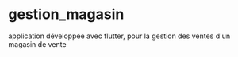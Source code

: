 # gestion_magasin
application développée avec flutter, pour la gestion des ventes d'un magasin de vente
